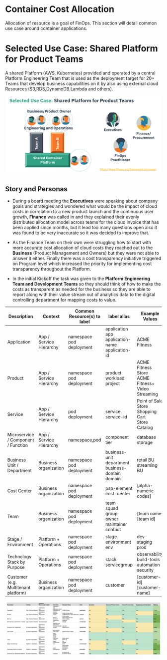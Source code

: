 # Container Cost Allocation

Allocation of resource is a goal of FinOps. This section will detail common use case around container applications.

# Selected Use Case: Shared Platform for Product Teams

A shared Platform (AWS, Kubernetes) provided and operated by a central Platform Engineering Team that is used as the deployment target for 20+ Teams that develop business capabilities on it by also using external cloud Resources (S3,RDS,DynamoDB,Lambda and others).

![Selected Use Case](/assets/images/cost-allocation-chared-platform-team.png)

## Story and Personas

- During a board meeting the **Executives** were speaking about company goals and strategies and wondered what would be the impact of cloud costs in correlation to a new product launch and the continuous user growth, **Finance** was called in and they explained their evenly distributed allocation model across teams for the cloud invoice that has been applied since months, but it lead too many questions open also it was found to be very inaccurate so it was decided to improve that.

- As the Finance Team on their own were struggling how to start with more accurate cost allocation of cloud costs they reached out to the **Business** (Product Management and Owners) but they were not able to answer it either. Finally there was a cost transparency initiative triggered on Program level which increased the priority for implementing cost transparency throughout the Platform.

- In the initial Kickoff the task was given to the **Platform Engineering Team and Development Teams** so they should think of how to make the costs as transparent as needed for the business so they are able to report along with their value stream out of analytics data to the digital controlling department for mapping costs to value.


| Description | Context | Common <br>Resource(s) to label | label alias | Example Values | label | Executive | Business/Product Owner | Finance/Procurement | Engineering and Operations | Maturity |
|---|---|---|---|---|---|---|---|---|---|---|
| Application | App / Service Hierarchy | namespace<br>pod<br>deployment | application<br>app<br>application-name<br>application-id | ACME Fitness | application | No | Yes | Yes | Yes | 1-crawl |
| Product | App / Service Hierarchy | namespace<br>pod<br>deployment | product<br>workload<br>project | ACME Fitness Store<br>ACME Fitness+ Video Streaming | product | No | Yes | Yes | No | 2-walk |
| Service | App / Service Hierarchy | pod<br>deployment | service<br>service-id | Point of Sale<br>Store Shopping Cart<br>Store Catalog | service | No | No | Yes | Yes | 3-run |
| Microservice / Component / Function | App / Service Hierarchy | namespace,pod | component<br>tier | database<br>storage | component | No | Yes | No | Yes | 3-run |
| Business Unit / Department | Business organization | namespace<br>pod<br>deployment | business-unit<br>department<br>business-domain<br>domain | retail BU<br>streaming BU | department | No | Yes | Yes | No | 2-walk |
| Cost Center | Business organization | namespace<br>pod<br>deployment | psp-element<br>cost-center | [alpha-numeric codes] | cost-center | No | No | Yes | No | 1-crawl |
| Team | Business organization | namespace<br>pod<br>deployment | team<br>squad<br>group<br>owner<br>maintainer<br>contact | [team name]<br>[team id] | team | Yes | Yes | Yes | Yes | 1-crawl |
| Stage / Environment | Platform + Operations | namespace<br>pod<br>deployment | stage<br>environment<br>env | dev<br>staging<br>prod | environment | No | Yes | No | Yes | 2-walk |
| Technology Stack by Purpose | Platform + Operations | namespace<br>pod<br>deployment | stack<br>servicegroup | observability<br>build-tools<br>automation<br>security | tech-stack | No | Yes | Yes | Yes | 3-run |
| Customer (e.g. Multitenant platform) | Business organization | namespace<br>pod<br>deployment | customer | [customer-id]<br>[customer-name] | customer | Yes | Yes | Yes | No | 2-walk |


![Label Dictionary](/assets/images/cost-allocation-label-dictionary.png)
